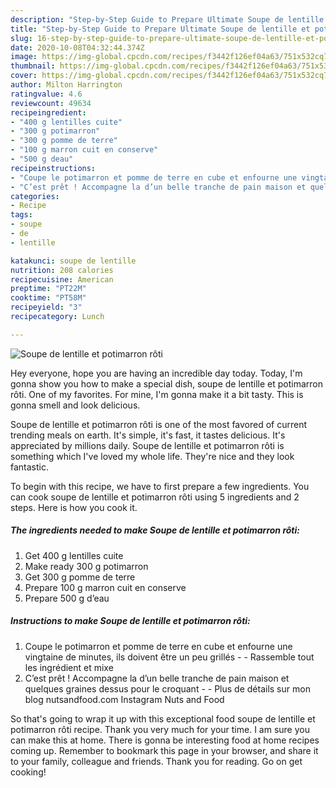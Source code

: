 ```yaml
---
description: "Step-by-Step Guide to Prepare Ultimate Soupe de lentille et potimarron rôti"
title: "Step-by-Step Guide to Prepare Ultimate Soupe de lentille et potimarron rôti"
slug: 16-step-by-step-guide-to-prepare-ultimate-soupe-de-lentille-et-potimarron-roti
date: 2020-10-08T04:32:44.374Z
image: https://img-global.cpcdn.com/recipes/f3442f126ef04a63/751x532cq70/soupe-de-lentille-et-potimarron-roti-photo-principale-de-la-recette.jpg
thumbnail: https://img-global.cpcdn.com/recipes/f3442f126ef04a63/751x532cq70/soupe-de-lentille-et-potimarron-roti-photo-principale-de-la-recette.jpg
cover: https://img-global.cpcdn.com/recipes/f3442f126ef04a63/751x532cq70/soupe-de-lentille-et-potimarron-roti-photo-principale-de-la-recette.jpg
author: Milton Harrington
ratingvalue: 4.6
reviewcount: 49634
recipeingredient:
- "400 g lentilles cuite"
- "300 g potimarron"
- "300 g pomme de terre"
- "100 g marron cuit en conserve"
- "500 g deau"
recipeinstructions:
- "Coupe le potimarron et pomme de terre en cube et enfourne une vingtaine de minutes, ils doivent être un peu grillés  Rassemble tout les ingrédient et mixe"
- "C’est prêt ! Accompagne la d’un belle tranche de pain maison et quelques graines dessus pour le croquant  Plus de détails sur mon blog nutsandfood.com Instagram Nuts and Food"
categories:
- Recipe
tags:
- soupe
- de
- lentille

katakunci: soupe de lentille 
nutrition: 208 calories
recipecuisine: American
preptime: "PT22M"
cooktime: "PT58M"
recipeyield: "3"
recipecategory: Lunch

---
```



![Soupe de lentille et potimarron rôti](https://img-global.cpcdn.com/recipes/f3442f126ef04a63/751x532cq70/soupe-de-lentille-et-potimarron-roti-photo-principale-de-la-recette.jpg)

Hey everyone, hope you are having an incredible day today. Today, I'm gonna show you how to make a special dish, soupe de lentille et potimarron rôti. One of my favorites. For mine, I'm gonna make it a bit tasty. This is gonna smell and look delicious.



Soupe de lentille et potimarron rôti is one of the most favored of current trending meals on earth. It's simple, it's fast, it tastes delicious. It's appreciated by millions daily. Soupe de lentille et potimarron rôti is something which I've loved my whole life. They're nice and they look fantastic.


To begin with this recipe, we have to first prepare a few ingredients. You can cook soupe de lentille et potimarron rôti using 5 ingredients and 2 steps. Here is how you cook it.

<!--inarticleads1-->

##### The ingredients needed to make Soupe de lentille et potimarron rôti:

1. Get 400 g lentilles cuite
1. Make ready 300 g potimarron
1. Get 300 g pomme de terre
1. Prepare 100 g marron cuit en conserve
1. Prepare 500 g d’eau




<!--inarticleads2-->

##### Instructions to make Soupe de lentille et potimarron rôti:

1. Coupe le potimarron et pomme de terre en cube et enfourne une vingtaine de minutes, ils doivent être un peu grillés -  - Rassemble tout les ingrédient et mixe
1. C’est prêt ! Accompagne la d’un belle tranche de pain maison et quelques graines dessus pour le croquant -  - Plus de détails sur mon blog nutsandfood.com Instagram Nuts and Food




So that's going to wrap it up with this exceptional food soupe de lentille et potimarron rôti recipe. Thank you very much for your time. I am sure you can make this at home. There is gonna be interesting food at home recipes coming up. Remember to bookmark this page in your browser, and share it to your family, colleague and friends. Thank you for reading. Go on get cooking!
